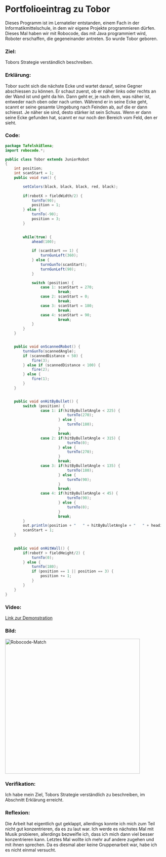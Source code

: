 # Portfolioeintrag zu Tobor
Dieses Programm ist im Lernatelier entstanden, einem Fach in der Informatikmittelschule, in dem wir eigene Projekte programmieren dürfen. Dieses Mal haben wir mit Robocode, das mit Java programmiert wird, Roboter erschaffen, die gegeneinander antreten. So wurde Tobor geboren.

### Ziel:
Tobors Strategie verständlich beschreiben.

### Erklärung: 
Tobor sucht sich die nächste Ecke und wartet darauf, seine Gegner abschiessen zu können.
Er schaut zuerst, ob er näher links oder rechts an der Wand ist und geht da hin. Dann geht er, je nach dem, was näher ist, entweder nach oben oder nach unten. Während er in seine Ecke geht, scannt er seine gesamte Umgebung nach Feinden ab, auf die er dann schiesst. Je näher sie sind, desto stärker ist sein Schuss. Wenn er dann seine Ecke gefunden hat, scannt er nur noch den Bereich vom Feld, den er sieht.

### Code:
```java
package TafelskiElena;
import robocode.*;

public class Tobor extends JuniorRobot
{
	int position;
	int scanStart = 1;
	public void run() {

		setColors(black, black, black, red, black);
		
		if(robotX > fieldWidth/2) {
			turnTo(90);
			position = 1;
		} else {
			turnTo(-90);
			position = 3;
		}
		

		while(true) {
			ahead(100);
			
			if (scanStart == 1) {
				turnGunLeft(360);
			} else {
				turnGunTo(scanStart);
				turnGunLeft(90);
			}

			switch (position) {
				case 1:	scanStart = 270;
						break;
				case 2:	scanStart = 0;
						break;
				case 3:	scanStart = 180;
						break;
				case 4:	scanStart = 90;
						break;
			}	
		}
	}


	public void onScannedRobot() {
		turnGunTo(scannedAngle);
		if (scannedDistance < 50) {
			fire(3);
		} else if (scannedDistance < 100) {
			fire(2);
		} else {
			fire(1);
		}
	}


	public void onHitByBullet() {
		switch (position) {
				case 1:	if(hitByBulletAngle < 225) {
							turnTo(270);
						} else {
							turnTo(180);
						}
						break;
				case 2:	if(hitByBulletAngle < 315) {
							turnTo(0);
						} else {
							turnTo(270);
						}
						break;
				case 3:	if(hitByBulletAngle < 135) {
							turnTo(180);
						} else {
							turnTo(90);
						}
						break;
				case 4:	if(hitByBulletAngle < 45) {
							turnTo(90);
						} else {
							turnTo(0);
						}
						break;
		}
		out.println(position + "   " + hitByBulletAngle + "   " + heading);
		scanStart = 1;
	}
	

	public void onHitWall() {
		if(robotY > fieldHeight/2) {
			turnTo(0);
		} else {
			turnTo(180);
			if (position == 1 || position == 3) {
				position += 1;
			}
		}
	}	
}

```

### Video:
[Link zur Demonstration](https://youtu.be/DFY4QWNlNJw)

### Bild:
<img width="436" alt="Robocode-Match" src="https://github.com/M-e-r-l-i-n-a/Tobor-LA1550/assets/89131331/3190aec3-90a4-4b00-8ec2-282a5dd10c62">

### Verifikation: 
Ich habe mein Ziel, Tobors Strategie verständlich zu beschreiben, im Abschnitt Erklärung erreicht.

### Reflexion: 
Die Arbeit hat eigentlich gut geklappt, allerdings konnte ich mich zum Teil nicht gut konzentrieren, da es zu laut war. Ich werde es nächstes Mal mit Musik probieren, allerdings bezweifle ich, dass ich mich dann viel besser konzentrieren kann. 
Letztes Mal wollte ich mehr auf andere zugehen und mit ihnen sprechen. Da es diesmal aber keine Gruppenarbeit war, habe ich es nicht einmal versucht.
